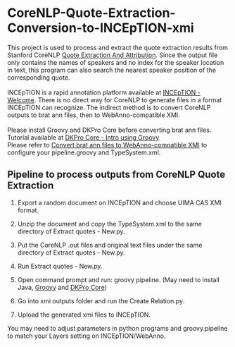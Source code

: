 # CoreNLP-Quote-Extraction-Conversion-to-INCEpTION-xmi </br>
This project is used to process and extract the quote extraction results from Stanford CoreNLP [Quote Extraction And Attribution](https://stanfordnlp.github.io/CoreNLP/quote.html). Since the output file only contains the names of speakers and no index for the speaker location in text, this program can also search the nearest speaker position of the corresponding quote. </br>
</br>
INCEpTION is a rapid annotation platform available at [INCEpTION - Welcome](https://inception-project.github.io). There is no direct way for CoreNLP to generate files in a format INCEpTION can recognize. The indirect method is to convert CoreNLP outputs to brat ann files, then to WebAnno-compatible XMI. </br>
</br>
Please install Groovy and DKPro Core before converting brat ann files. Tutorial available at [DKPro Core - Intro using Groovy](https://dkpro.github.io/dkpro-core/pages/groovy-intro/) </br>
Please refer to [Convert brat ann files to WebAnno-compatible XMI](https://gist.github.com/reckart/306b8ffddd30bee1f3afd0468a9ad31d) to configure your pipeline.groovy and TypeSystem.xml.

## Pipeline to process outputs from CoreNLP Quote Extraction

1. Export a random document on INCEpTION and choose UIMA CAS XMI format.

2. Unzip the document and copy the TypeSystem.xml to the same directory of Extract quotes - New.py.

3. Put the CoreNLP .out files and original text files under the same directory of Extract quotes - New.py. 

4. Run Extract quotes - New.py.

5. Open command prompt and run: groovy pipeline. (May need to install Java, [Groovy](http://www.groovy-lang.org/download.html) and [DKPro Core](https://dkpro.github.io/dkpro-core/pages/groovy-intro/))

6. Go into xmi outputs folder and run the Create Relation.py.

7. Upload the generated xmi files to INCEpTION.

You may need to adjust parameters in python programs and groovy.pipeline to match your Layers setting on INCEpTION/WebAnno.


